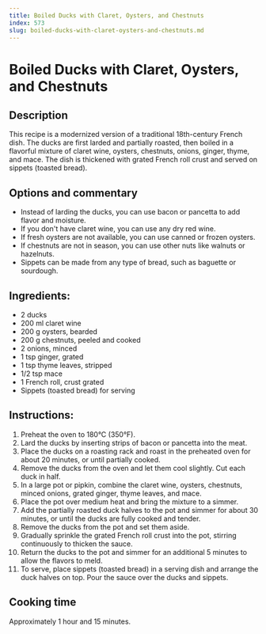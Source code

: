 ```yaml
---
title: Boiled Ducks with Claret, Oysters, and Chestnuts
index: 573
slug: boiled-ducks-with-claret-oysters-and-chestnuts.md
---
```


# Boiled Ducks with Claret, Oysters, and Chestnuts

## Description
This recipe is a modernized version of a traditional 18th-century French dish. The ducks are first larded and partially roasted, then boiled in a flavorful mixture of claret wine, oysters, chestnuts, onions, ginger, thyme, and mace. The dish is thickened with grated French roll crust and served on sippets (toasted bread).

## Options and commentary
- Instead of larding the ducks, you can use bacon or pancetta to add flavor and moisture.
- If you don't have claret wine, you can use any dry red wine.
- If fresh oysters are not available, you can use canned or frozen oysters.
- If chestnuts are not in season, you can use other nuts like walnuts or hazelnuts.
- Sippets can be made from any type of bread, such as baguette or sourdough.

## Ingredients:
- 2 ducks
- 200 ml claret wine
- 200 g oysters, bearded
- 200 g chestnuts, peeled and cooked
- 2 onions, minced
- 1 tsp ginger, grated
- 1 tsp thyme leaves, stripped
- 1/2 tsp mace
- 1 French roll, crust grated
- Sippets (toasted bread) for serving

## Instructions:
1. Preheat the oven to 180°C (350°F).
2. Lard the ducks by inserting strips of bacon or pancetta into the meat.
3. Place the ducks on a roasting rack and roast in the preheated oven for about 20 minutes, or until partially cooked.
4. Remove the ducks from the oven and let them cool slightly. Cut each duck in half.
5. In a large pot or pipkin, combine the claret wine, oysters, chestnuts, minced onions, grated ginger, thyme leaves, and mace.
6. Place the pot over medium heat and bring the mixture to a simmer.
7. Add the partially roasted duck halves to the pot and simmer for about 30 minutes, or until the ducks are fully cooked and tender.
8. Remove the ducks from the pot and set them aside.
9. Gradually sprinkle the grated French roll crust into the pot, stirring continuously to thicken the sauce.
10. Return the ducks to the pot and simmer for an additional 5 minutes to allow the flavors to meld.
11. To serve, place sippets (toasted bread) in a serving dish and arrange the duck halves on top. Pour the sauce over the ducks and sippets.

## Cooking time
Approximately 1 hour and 15 minutes.